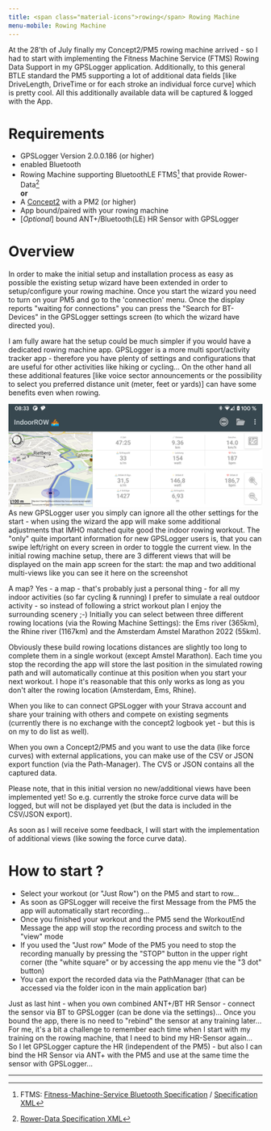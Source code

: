 ```yaml
---
title: <span class="material-icons">rowing</span> Rowing Machine
menu-mobile: Rowing Machine
---
```

At the 28'th of July finally my Concept2/PM5 rowing machine arrived - so I had to start with implementing the Fitness
Machine Service (FTMS) Rowing Data Support in my GPSLogger application. Additionally, to this general BTLE standard the
PM5 supporting a lot of additional data fields \[like DriveLength, DriveTime or for each stroke an individual force
curve\] which is pretty cool. All this additionally available data will be captured & logged with the App.

# Requirements
- GPSLogger Version 2.0.0.186 (or higher)
- enabled Bluetooth
- Rowing Machine supporting BluetoothLE FTMS[^1] that provide Rower-Data[^2]
<br/>**or**<br/> 
- A [Concept2](https://www.concept2.com/) with a PM2 (or higher)
- App bound/paired with your rowing machine
- \[_Optional_\] bound ANT+/Bluetooth(LE) <i class="fa-solid fa-heart-pulse"></i> HR Sensor with GPSLogger 

# Overview
In order to make the initial setup and installation process as easy as possible the existing setup wizard have been
extended in order to setup/configure your rowing machine. Once you start the wizard you need to turn on your PM5 and go
to the 'connection' menu. Once the display reports "waiting for connections" you can press the "Search for BT-Devices"
in the GPSLogger settings screen (to which the wizard have directed you).

I am fully aware hat the setup could be much simpler if you would have a dedicated rowing machine app. GPSLogger is a 
more multi sport/activity tracker app - therefore you have plenty of settings and configurations that are useful for
other activities like hiking or cycling... On the other hand all these additional features \[like voice sector
announcements or the possibility to select you preferred distance unit (meter, feet or yards)\] can have some benefits
even when rowing.

<span class="shot">![indoor-rowing](/assets/img/gpsl/indoor-rowing.png)</span>
As new GPSLogger user you simply can ignore all the other settings for the start - when using the wizard the app will
make some additional adjustments that IMHO matched quite good the indoor rowing workout. The "only" quite important
information for new GPSLogger users is, that you can swipe left/right on every screen in order to toggle the current
view. In the initial rowing machine setup, there are 3 different views that will be displayed on the main app screen for
the start: the map and two additional multi-views like you can see it here on the screenshot
<br class="shot-end">

A map? Yes - a map - that's probably just a personal thing - for all my indoor activities (so far cycling & running) I
prefer to simulate a real outdoor activity - so instead of following a strict workout plan I enjoy the surrounding
scenery ;-) Initially you can select between three different rowing locations (via the Rowing Machine Settings): the Ems
river (365km), the Rhine river (1167km) and the Amsterdam Amstel Marathon 2022 (55km).

Obviously these build rowing locations distances are slightly too long to complete them in a single workout (except
Amstel Marathon). Each time you stop the recording the app will store the last position in the simulated rowing path and
will automatically continue at this position when you start your next workout. I hope it's reasonable that this only
works as long as you don't alter the rowing location (Amsterdam, Ems, Rhine).

When you like to can connect GPSLogger with your Strava account and share your training with others and compete on
existing segments (currently there is no exchange with the concept2 logbook yet - but this is on my to do list as well).

When you own a Concept2/PM5 and you want to use the data (like force curves) with external applications, you can make
use of the CSV or JSON export function (via the Path-Manager). The CVS or JSON contains all the captured data.

Please note, that in this initial version no new/additional views have been implemented yet! So e.g. currently the
stroke force curve data will be logged, but will not be displayed yet (but the data is included in the CSV/JSON export).

As soon as I will receive some feedback, I will start with the implementation of additional views (like sowing the force
curve data).

# How to start ?
- Select your workout (or "Just Row") on the PM5 and start to row...
- As soon as GPSLogger will receive the first Message from the PM5 the app will automatically start recording...
- Once you finished your workout and the PM5 send the WorkoutEnd Message the app will stop the recording process and
  switch to the "view" mode
- If you used the "Just row" Mode of the PM5 you need to stop the recording manually by pressing the "STOP" button in
  the upper right corner (the "white square" or by accessing the app menu vie the "3 dot" button)
- You can export the recorded data via the PathManager (that can be accessed via the folder icon in the main
  application bar)

Just as last hint - when you own combined ANT+/BT HR Sensor - connect the sensor via BT to GPSLogger (can be done via
the settings)... Once you bound the app, there is no need to "rebind" the sensor at any training later... For me, it's a
bit a challenge to remember each time when I start with my training on the rowing machine, that I need to bind my
HR-Sensor again... So I let GPSLogger capture the HR (independent of the PM5) - but also I can bind the HR Sensor via
ANT+ with the PM5 and use at the same time the sensor with GPSLogger...

---
[^1]: FTMS: [Fitness-Machine-Service Bluetooth Specification](https://www.bluetooth.com/specifications/specs/fitness-machine-service-1-0/)
    / [Specification XML](https://www.bluetooth.com/wp-content/uploads/Sitecore-Media-Library/Gatt/Xml/Services/org.bluetooth.service.fitness_machine.xml)

[^2]: [Rower-Data Specification XML](https://www.bluetooth.com/wp-content/uploads/Sitecore-Media-Library/Gatt/Xml/Characteristics/org.bluetooth.characteristic.rower_data.xml)  